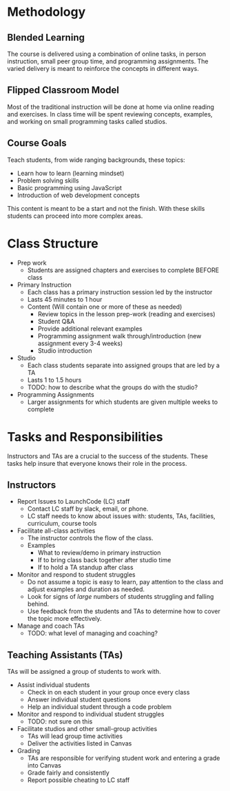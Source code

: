 # Methodology

## Blended Learning
The course is delivered using a combination of online tasks, in person instruction, small peer group time, and programming assignments. The varied delivery is meant to reinforce the concepts in different ways.

## Flipped Classroom Model
Most of the traditional instruction will be done at home via online reading and exercises. In class time will be spent reviewing concepts, examples, and working on small programming tasks called studios.

## Course Goals
Teach students, from wide ranging backgrounds, these topics:
* Learn how to learn (learning mindset)
* Problem solving skills
* Basic programming using JavaScript
* Introduction of web development concepts

This content is meant to be a start and not the finish. With these skills students can proceed into more complex areas.

# Class Structure
* Prep work
  * Students are assigned chapters and exercises to complete BEFORE class
* Primary Instruction
  * Each class has a primary instruction session led by the instructor
  * Lasts 45 minutes to 1 hour
  * Content (Will contain one or more of these as needed)
    * Review topics in the lesson prep-work (reading and exercises)
    * Student Q&A
    * Provide additional relevant examples
    * Programming assignment walk through/introduction (new assignment every 3-4 weeks)
    * Studio introduction
* Studio
  * Each class students separate into assigned groups that are led by a TA
  * Lasts 1 to 1.5 hours
  * TODO: how to describe what the groups do with the studio?
* Programming Assignments
  * Larger assignments for which students are given multiple weeks to complete

# Tasks and Responsibilities
Instructors and TAs are a crucial to the success of the students. These tasks help insure that everyone knows
their role in the process.

## Instructors
* Report Issues to LaunchCode (LC) staff
  * Contact LC staff by slack, email, or phone.
  * LC staff needs to know about issues with: students, TAs, facilities, curriculum, course tools
* Facilitate all-class activities
  * The instructor controls the flow of the class.
  * Examples
    * What to review/demo in primary instruction
    * If to bring class back together after studio time
    * If to hold a TA standup after class
* Monitor and respond to student struggles
  * Do not assume a topic is easy to learn, pay attention to the class and adjust examples and duration as needed.
  * Look for signs of *large* numbers of students struggling and falling behind.
  * Use feedback from the students and TAs to determine how to cover the topic more effectively.
* Manage and coach TAs
  * TODO: what level of managing and coaching?

## Teaching Assistants (TAs)
TAs will be assigned a group of students to work with.
* Assist individual students
  * Check in on each student in your group once every class
  * Answer individual student questions
  * Help an individual student through a code problem
* Monitor and respond to individual student struggles
  * TODO: not sure on this
* Facilitate studios and other small-group activities
  * TAs will lead group time activities
  * Deliver the activities listed in Canvas
* Grading
  * TAs are responsible for verifying student work and entering a grade into Canvas
  * Grade fairly and consistently
  * Report possible cheating to LC staff

